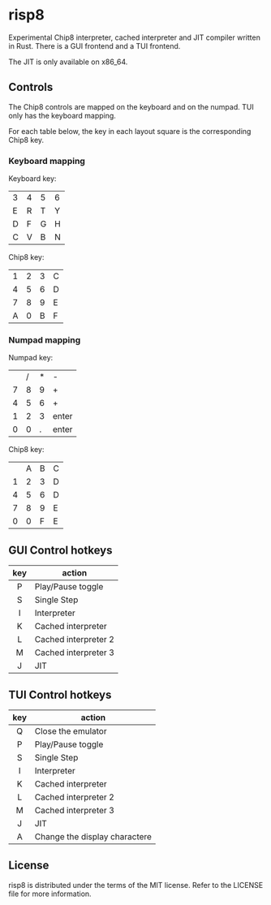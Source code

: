 # risp8

Experimental Chip8 interpreter, cached interpreter and JIT compiler written in Rust.
There is a GUI frontend and a TUI frontend.

The JIT is only available on x86_64.

## Controls

The Chip8 controls are mapped on the keyboard and on the numpad.
TUI only has the keyboard mapping.

For each table below, the key in each layout square is the corresponding Chip8 key.

### Keyboard mapping

Keyboard key:

| | | | |
|---|---|---|---|
| 3 | 4 | 5 | 6 |
| E | R | T | Y |
| D | F | G | H |
| C | V | B | N |

Chip8 key:

| | | | |
|---|---|---|---|
| 1 | 2 | 3 | C |
| 4 | 5 | 6 | D |
| 7 | 8 | 9 | E |
| A | 0 | B | F |

### Numpad mapping

Numpad key:

| | | | |
|---|---|---|---|
|   | / | * | - |
| 7 | 8 | 9 | + |
| 4 | 5 | 6 | + |
| 1 | 2 | 3 | enter |
| 0 | 0 | . | enter |

Chip8 key:

| | | | |
|---|---|---|---|
|   | A | B | C |
| 1 | 2 | 3 | D |
| 4 | 5 | 6 | D |
| 7 | 8 | 9 | E |
| 0 | 0 | F | E |

## GUI Control hotkeys

| key | action |
|:---:| --- |
|  P  | Play/Pause toggle |
|  S  | Single Step |
|  I  | Interpreter |
|  K  | Cached interpreter |
|  L  | Cached interpreter 2 |
|  M  | Cached interpreter 3 |
|  J  | JIT |

## TUI Control hotkeys

| key | action |
|:---:| --- |
|  Q  | Close the emulator |
|  P  | Play/Pause toggle |
|  S  | Single Step |
|  I  | Interpreter |
|  K  | Cached interpreter |
|  L  | Cached interpreter 2 |
|  M  | Cached interpreter 3 |
|  J  | JIT |
|  A  | Change the display charactere |

## License

risp8 is distributed under the terms of the MIT license. Refer to the LICENSE file for more information.
